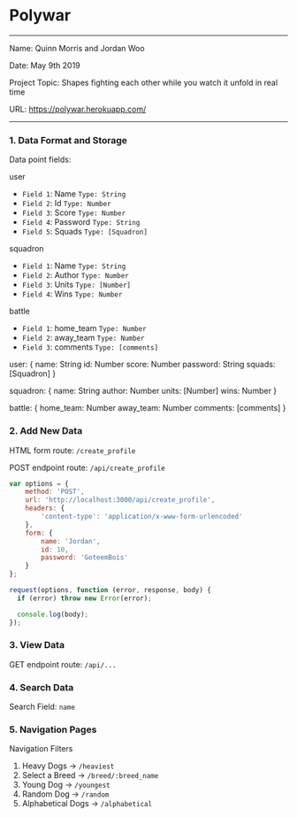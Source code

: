 # Polywar

---

Name: Quinn Morris and Jordan Woo

Date: May 9th 2019

Project Topic: Shapes fighting each other while you watch it unfold in real time

URL: https://polywar.herokuapp.com/

 ---

### 1. Data Format and Storage

Data point fields:

user
- `Field 1`: Name           `Type: String`
- `Field 2`: Id             `Type: Number`
- `Field 3`: Score          `Type: Number`
- `Field 4`: Password       `Type: String`
- `Field 5`: Squads         `Type: [Squadron]`

squadron
- `Field 1`: Name           `Type: String`
- `Field 2`: Author         `Type: Number`
- `Field 3`: Units          `Type: [Number]`
- `Field 4`: Wins           `Type: Number`

battle
- `Field 1`: home_team      `Type: Number`
- `Field 2`: away_team      `Type: Number`
- `Field 3`: comments       `Type: [comments]`

user:
{
    name: String
    id: Number
    score: Number
    password: String
    squads: [Squadron]
}

squadron:
{
    name: String
    author: Number
    units: [Number]
    wins: Number
}

battle:
{
    home_team: Number
    away_team: Number
    comments: [comments]
}

### 2. Add New Data

HTML form route: `/create_profile`

POST endpoint route: `/api/create_profile`

```javascript
var options = { 
    method: 'POST',
    url: 'http://localhost:3000/api/create_profile',
    headers: { 
        'content-type': 'application/x-www-form-urlencoded' 
    },
    form: { 
        name: 'Jordan',
        id: 10,
        password: 'GoteemBois'
    } 
};

request(options, function (error, response, body) {
  if (error) throw new Error(error);

  console.log(body);
});
```

### 3. View Data

GET endpoint route: `/api/...`

### 4. Search Data

Search Field: `name`

### 5. Navigation Pages

Navigation Filters
1. Heavy Dogs -> `/heaviest`
2. Select a Breed -> `/breed/:breed_name`
3. Young Dog -> `/youngest`
4. Random Dog -> `/random`
5. Alphabetical Dogs -> `/alphabetical`
